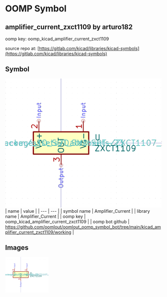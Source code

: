 # OOMP Symbol  
## amplifier_current_zxct1109  by arturo182  
  
oomp key: oomp_kicad_amplifier_current_zxct1109  
  
source repo at: [https://gitlab.com/kicad/libraries/kicad-symbols](https://gitlab.com/kicad/libraries/kicad-symbols)  
## Symbol  
  
[![working.png](working_600.png)](working.png)  
| name | value | 
| --- | --- | 
| symbol name | Amplifier_Current | 
| library name | Amplifier_Current | 
| oomp key | oomp_kicad_amplifier_current_zxct1109 | 
| oomp bot github | https://github.com/oomlout/oomlout_oomp_symbol_bot/tree/main/kicad_amplifier_current_zxct1109/working | 
## Images  
  
[![working.png](working_140.png)](working.png)  
